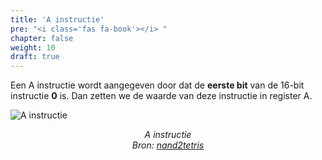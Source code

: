 ```yaml
---
title: 'A instructie'
pre: "<i class='fas fa-book'></i> "
chapter: false
weight: 10
draft: true
---
```


Een A instructie wordt aangegeven door dat de **eerste bit** van de 16-bit instructie **0** is. Dan zetten we de waarde van deze instructie in register A. 

![A instructie](/images/A_instruction.png)
<div class="image_courtesy">
  A instructie </br>
  Bron: 
   <a href="https://b1391bd6-da3d-477d-8c01-38cdf774495a.filesusr.com/ugd/44046b_b2cad2eea33847869b86c541683551a7.pdf" target="_blank">nand2tetris</a>
</div>

<style>
  div.image_courtesy {
    text-align: center;
    font-size: 100%;
    font-style: italic;
  }
</style>